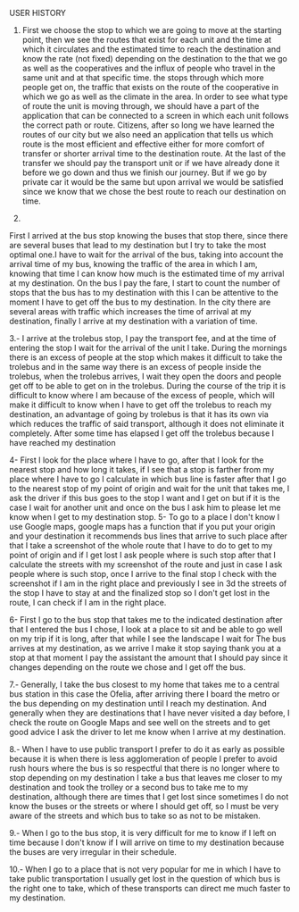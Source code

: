 USER HISTORY
1. First we choose the stop to which we are going to move at the starting point, then we see the routes that exist for each unit and the time at which it circulates and the estimated time to reach the destination and know the rate (not fixed) depending on the destination to the that we go as well as the cooperatives and the influx of people who travel in the same unit and at that specific time. the stops through which more people get on, the traffic that exists on the route of the cooperative in which we go as well as the climate in the area.
In order to see what type of route the unit is moving through, we should have a part of the application that can be connected to a screen in which each unit follows the correct path or route.
Citizens, after so long we have learned the routes of our city but we also need an application that tells us which route is the most efficient and effective either for more comfort of transfer or shorter arrival time to the destination route.
At the last of the transfer we should pay the transport unit or if we have already done it before we go down and thus we finish our journey.
But if we go by private car it would be the same but upon arrival we would be satisfied since we know that we chose the best route to reach our destination on time.

2.
First I arrived at the bus stop knowing the buses that stop there, since there are several buses that lead to my destination but I try to take the most optimal one.I have to wait for the arrival of the bus, taking into account the arrival time of my bus, knowing the traffic of the area in which I am, knowing that time I can know how much is the estimated time of my arrival at my destination. On the bus I pay the fare, I start to count the number of stops that the bus has to my destination with this I can be attentive to the moment I have to get off the bus to my destination. In the city there are several areas with traffic which increases the time of arrival at my destination, finally I arrive at my destination with a variation of time.

3.-
I arrive at the trolebus stop, I pay the transport fee, and at the time of entering the stop I wait for the arrival of the unit I take. During the mornings there is an excess of people at the stop which makes it difficult to take the trolebus and in the same way there is an excess of people inside the trolebus, when the trolebus arrives, I wait they open the doors and people get off to be able to get on in the trolebus. During the course of the trip it is difficult to know where I am because of the excess of people, which will make it difficult to know when I have to get off the trolebus to reach my destination, an advantage of going by trolebus is that it has its own via which reduces the traffic of said transport, although it does not eliminate it completely. After some time has elapsed I get off the trolebus because I have reached my destination

4-
First I look for the place where I have to go, after that I look for the nearest stop and how long it takes, if I see that a stop is farther from my place where I have to go I calculate in which bus line is faster after that I go to the nearest stop of my point of origin and wait for the unit that takes me, I ask the driver if this bus goes to the stop I want and I get on but if it is the case I wait for another unit and once on the bus I ask him to please let me know when I get to my destination stop.
5-
To go to a place I don't know I use Google maps, google maps has a function that if you put your origin and your destination it recommends bus lines that arrive to such place after that I take a screenshot of the whole route that I have to do to get to my point of origin and if I get lost I ask people where is such stop after that I calculate the streets with my screenshot of the route and just in case I ask people where is such stop, once I arrive to the final stop I check with the screenshot if I am in the right place and previously I see in 3d the streets of the stop I have to stay at and the finalized stop so I don't get lost in the route, I can check if I am in the right place.

6-
First I go to the bus stop that takes me to the indicated destination after that I entered the bus I chose, I look at a place to sit and be able to go well on my trip if it is long, after that while I see the landscape I wait for The bus arrives at my destination, as we arrive I make it stop saying thank you at a stop at that moment I pay the assistant the amount that I should pay since it changes depending on the route we chose and I get off the bus.

7.-
Generally, I take the bus closest to my home that takes me to a central bus station in this case the Ofelia, after arriving there I board the metro or the bus depending on my destination until I reach my destination. And generally when they are destinations that I have never visited a day before, I check the route on Google Maps and see well on the streets and to get good advice I ask the driver to let me know when I arrive at my destination.

8.-
When I have to use public transport I prefer to do it as early as possible because it is when there is less agglomeration of people I prefer to avoid rush hours where the bus is so respectful that there is no longer where to stop depending on my destination I take a bus that leaves me closer to my destination and took the trolley or a second bus to take me to my destination, although there are times that I get lost since sometimes I do not know the buses or the streets or where I should get off, so I must be very aware of the streets and which bus to take so as not to be mistaken.

9.- 
When I go to the bus stop, it is very difficult for me to know if I left on time because I don't know if I will arrive on time to my destination because the buses are very irregular in their schedule.

10.-
When I go to a place that is not very popular for me in which I have to take public transportation I usually get lost in the question of which bus is the right one to take, which of these transports can direct me much faster to my destination.






